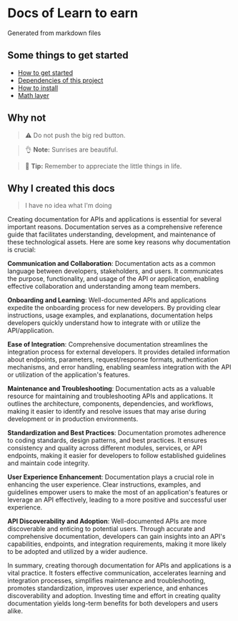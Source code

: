 # Docs of Learn to earn

Generated from markdown files

## Some things to get started

- [How to get started](/LearningApp-Docs/index.html?src=md/INDEX.md)
- [Dependencies of this project](/LearningApp-Docs/index.html?src=md/DEPENDENCIES.md)
- [How to install](/LearningApp-Docs/index.html?src=md/INSTALL.md)
- [Math layer](/LearningApp-Docs/index.html?src=md/math/INDEX.md)

## Why not

> ⚠️ Do not push the big red button.

> 👌 **Note:** Sunrises are beautiful.

> 🦴 **Tip:** Remember to appreciate the little things in life.

## Why I created this docs

> I have no idea what I'm doing

Creating documentation for APIs and applications is essential for several important reasons. Documentation serves as a comprehensive reference guide that facilitates understanding, development, and maintenance of these technological assets. Here are some key reasons why documentation is crucial:

**Communication and Collaboration**: Documentation acts as a common language between developers, stakeholders, and users. It communicates the purpose, functionality, and usage of the API or application, enabling effective collaboration and understanding among team members.

**Onboarding and Learning**: Well-documented APIs and applications expedite the onboarding process for new developers. By providing clear instructions, usage examples, and explanations, documentation helps developers quickly understand how to integrate with or utilize the API/application.

**Ease of Integration**: Comprehensive documentation streamlines the integration process for external developers. It provides detailed information about endpoints, parameters, request/response formats, authentication mechanisms, and error handling, enabling seamless integration with the API or utilization of the application's features.

**Maintenance and Troubleshooting**: Documentation acts as a valuable resource for maintaining and troubleshooting APIs and applications. It outlines the architecture, components, dependencies, and workflows, making it easier to identify and resolve issues that may arise during development or in production environments.

**Standardization and Best Practices**: Documentation promotes adherence to coding standards, design patterns, and best practices. It ensures consistency and quality across different modules, services, or API endpoints, making it easier for developers to follow established guidelines and maintain code integrity.

**User Experience Enhancement**: Documentation plays a crucial role in enhancing the user experience. Clear instructions, examples, and guidelines empower users to make the most of an application's features or leverage an API effectively, leading to a more positive and successful user experience.

**API Discoverability and Adoption**: Well-documented APIs are more discoverable and enticing to potential users. Through accurate and comprehensive documentation, developers can gain insights into an API's capabilities, endpoints, and integration requirements, making it more likely to be adopted and utilized by a wider audience.

In summary, creating thorough documentation for APIs and applications is a vital practice. It fosters effective communication, accelerates learning and integration processes, simplifies maintenance and troubleshooting, promotes standardization, improves user experience, and enhances discoverability and adoption. Investing time and effort in creating quality documentation yields long-term benefits for both developers and users alike.
